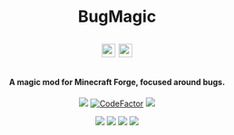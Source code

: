 <h1 align="center">
    BugMagic
    <br>
    <p align="center">
        <a href="https://www.patreon.com/DeflatedPickle"><img src="https://c5.patreon.com/external/logo/become_a_patron_button@2x.png" height="24px"></a>
        <a href='https://ko-fi.com/Q5Q0CSWL' target='_blank'><img height='24' style='border:0px;height:24px;' src='https://az743702.vo.msecnd.net/cdn/kofi4.png?v=2' border='0' alt='Buy Me a Coffee at ko-fi.com'/></a>
    </p>
</h1>

<h4 align="center">A magic mod for Minecraft Forge, focused around bugs.</h4>

<p align="center">
    <a href="https://github.com/DeflatedPickle/BugMagic/commits/master"><img src="https://img.shields.io/github/last-commit/DeflatedPickle/BugMagic.svg"></a>
    <a href="https://www.codefactor.io/repository/github/deflatedpickle/bugmagic"><img src="https://www.codefactor.io/repository/github/deflatedpickle/bugmagic/badge" alt="CodeFactor" /></a>
    <a href="https://codeclimate.com/github/DeflatedPickle/BugMagic/maintainability"><img src="https://api.codeclimate.com/v1/badges/fd0698f621b34bb4e42a/maintainability" /></a>
</p>

<p align="center">
    <img src="https://sloc.xyz/github/DeflatedPickle/BugMagic/?category=blanks">
    <img src="https://sloc.xyz/github/DeflatedPickle/BugMagic/?category=code">
    <img src="https://sloc.xyz/github/DeflatedPickle/BugMagic/?category=comments">
    <img src="https://sloc.xyz/github/DeflatedPickle/BugMagic/?category=lines">
</p>